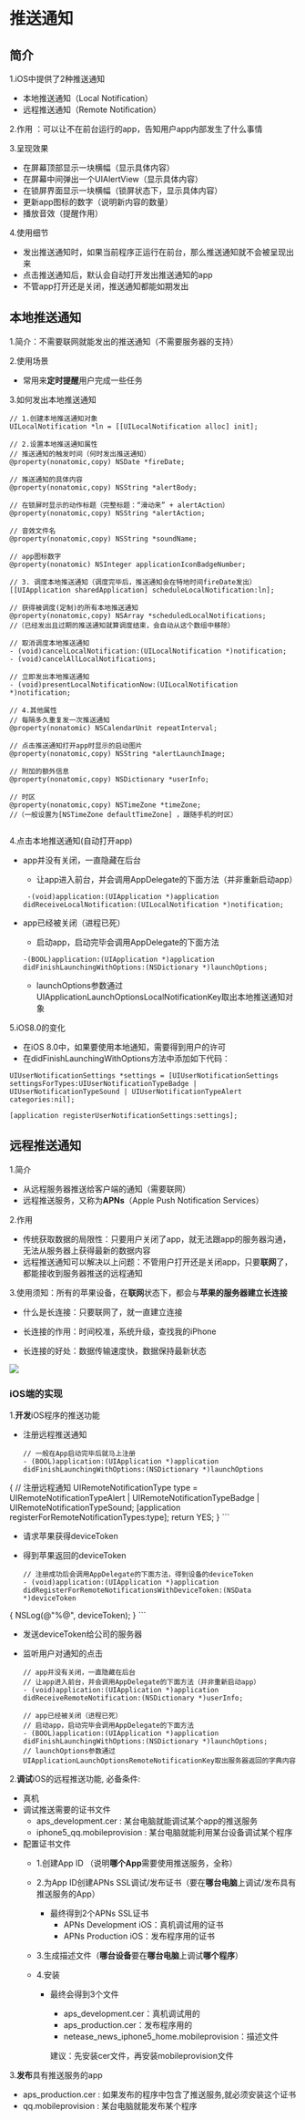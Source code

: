 # 推送通知

## 简介

1.iOS中提供了2种推送通知
- 本地推送通知（Local Notification）- 远程推送通知（Remote Notification）

2.作用 ：可以让不在前台运行的app，告知用户app内部发生了什么事情3.呈现效果

- 在屏幕顶部显示一块横幅（显示具体内容）- 在屏幕中间弹出一个UIAlertView（显示具体内容）- 在锁屏界面显示一块横幅（锁屏状态下，显示具体内容）- 更新app图标的数字（说明新内容的数量）- 播放音效（提醒作用）4.使用细节

- 发出推送通知时，如果当前程序正运行在前台，那么推送通知就不会被呈现出来- 点击推送通知后，默认会自动打开发出推送通知的app- 不管app打开还是关闭，推送通知都能如期发出## 本地推送通知

1.简介：不需要联网就能发出的推送通知（不需要服务器的支持）2.使用场景
- 常用来**定时提醒**用户完成一些任务

3.如何发出本地推送通知

```objc
// 1.创建本地推送通知对象UILocalNotification *ln = [[UILocalNotification alloc] init];// 2.设置本地推送通知属性// 推送通知的触发时间（何时发出推送通知）@property(nonatomic,copy) NSDate *fireDate;
// 推送通知的具体内容@property(nonatomic,copy) NSString *alertBody;
// 在锁屏时显示的动作标题（完整标题：“滑动来” + alertAction）@property(nonatomic,copy) NSString *alertAction;
// 音效文件名@property(nonatomic,copy) NSString *soundName;
// app图标数字@property(nonatomic) NSInteger applicationIconBadgeNumber;

// 3. 调度本地推送通知（调度完毕后，推送通知会在特地时间fireDate发出）[[UIApplication sharedApplication] scheduleLocalNotification:ln];// 获得被调度(定制)的所有本地推送通知@property(nonatomic,copy) NSArray *scheduledLocalNotifications;//（已经发出且过期的推送通知就算调度结束，会自动从这个数组中移除）// 取消调度本地推送通知- (void)cancelLocalNotification:(UILocalNotification *)notification;- (void)cancelAllLocalNotifications;// 立即发出本地推送通知- (void)presentLocalNotificationNow:(UILocalNotification *)notification;

// 4.其他属性
// 每隔多久重复发一次推送通知@property(nonatomic) NSCalendarUnit repeatInterval;// 点击推送通知打开app时显示的启动图片@property(nonatomic,copy) NSString *alertLaunchImage;// 附加的额外信息@property(nonatomic,copy) NSDictionary *userInfo;// 时区@property(nonatomic,copy) NSTimeZone *timeZone;//（一般设置为[NSTimeZone defaultTimeZone] ，跟随手机的时区）
```4.点击本地推送通知(自动打开app)

- app并没有关闭，一直隐藏在后台
	- 让app进入前台，并会调用AppDelegate的下面方法（并非重新启动app）
	
	```objc	 -(void)application:(UIApplication *)application didReceiveLocalNotification:(UILocalNotification *)notification;	```- app已经被关闭（进程已死）
	- 启动app，启动完毕会调用AppDelegate的下面方法
	
	```objc	-(BOOL)application:(UIApplication *)application didFinishLaunchingWithOptions:(NSDictionary *)launchOptions;
	```	- launchOptions参数通过UIApplicationLaunchOptionsLocalNotificationKey取出本地推送通知对象

5.iOS8.0的变化

- 在iOS 8.0中，如果要使用本地通知，需要得到用户的许可- 在didFinishLaunchingWithOptions方法中添加如下代码：```objcUIUserNotificationSettings *settings = [UIUserNotificationSettings settingsForTypes:UIUserNotificationTypeBadge | UIUserNotificationTypeSound | UIUserNotificationTypeAlert categories:nil];[application registerUserNotificationSettings:settings];```

## 远程推送通知

1.简介

- 从远程服务器推送给客户端的通知（需要联网）- 远程推送服务，又称为**APNs**（Apple Push Notification Services）2.作用

- 传统获取数据的局限性：只要用户关闭了app，就无法跟app的服务器沟通，无法从服务器上获得最新的数据内容- 远程推送通知可以解决以上问题：不管用户打开还是关闭app，只要**联网**了，都能接收到服务器推送的远程通知

3.使用须知：所有的苹果设备，在**联网**状态下，都会与**苹果的服务器建立长连接**

- 什么是长连接：只要联网了，就一直建立连接- 长连接的作用：时间校准，系统升级，查找我的iPhone- 长连接的好处：数据传输速度快，数据保持最新状态![](./远程推送通知.png)

### iOS端的实现

1.**开发**iOS程序的推送功能

- 注册远程推送通知

	```objc
	// 一般在App启动完毕后就马上注册
	- (BOOL)application:(UIApplication *)application didFinishLaunchingWithOptions:(NSDictionary *)launchOptions{    	// 注册远程通知       UIRemoteNotificationType type = UIRemoteNotificationTypeAlert | UIRemoteNotificationTypeBadge | UIRemoteNotificationTypeSound;   		 [application registerForRemoteNotificationTypes:type];   		 return YES;	}
	```- 请求苹果获得deviceToken- 得到苹果返回的deviceToken

	```objc
	// 注册成功后会调用AppDelegate的下面方法，得到设备的deviceToken   	- (void)application:(UIApplication *)application didRegisterForRemoteNotificationsWithDeviceToken:(NSData *)deviceToken{   		 NSLog(@"%@", deviceToken);	}
	```- 发送deviceToken给公司的服务器- 监听用户对通知的点击

	```objc
	// app并没有关闭，一直隐藏在后台 	// 让app进入前台，并会调用AppDelegate的下面方法（并非重新启动app）	- (void)application:(UIApplication *)application didReceiveRemoteNotification:(NSDictionary *)userInfo;	// app已经被关闭（进程已死）	// 启动app，启动完毕会调用AppDelegate的下面方法	- (BOOL)application:(UIApplication *)application didFinishLaunchingWithOptions:(NSDictionary *)launchOptions;	// launchOptions参数通过UIApplicationLaunchOptionsRemoteNotificationKey取出服务器返回的字典内容
	```2.**调试**iOS的远程推送功能, 必备条件:
- 真机- 调试推送需要的证书文件	- aps_development.cer : 某台电脑就能调试某个app的推送服务	- iphone5_qq.mobileprovision : 某台电脑就能利用某台设备调试某个程序
- 配置证书文件
	- 1.创建App ID （说明**哪个App**需要使用推送服务，全称）
	- 2.为App ID创建APNs SSL调试/发布证书（要在**哪台电脑**上调试/发布具有推送服务的App）
		- 最终得到2个APNs SSL证书			- APNs Development iOS：真机调试用的证书			- APNs Production iOS：发布程序用的证书 	
	- 3.生成描述文件（**哪台设备**要在**哪台电脑**上调试**哪个程序**）
	- 4.安装
		- 最终会得到3个文件			- aps_development.cer：真机调试用的			- aps_production.cer：发布程序用的			- netease_news_iphone5_home.mobileprovision：描述文件			建议：先安装cer文件，再安装mobileprovision文件	 3.**发布**具有推送服务的app
- aps_production.cer : 如果发布的程序中包含了推送服务,就必须安装这个证书- qq.mobileprovision  : 某台电脑就能发布某个程序